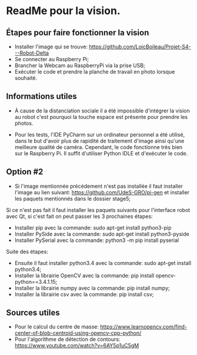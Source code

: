 # ReadMe pour la vision.
## Étapes pour faire fonctionner la vision

* Installer l'image qui se trouve: https://github.com/LoicBoileau/Projet-S4---Robot-Delta
* Se connecter au Raspberry Pi;
* Brancher la Webcam au RaspberryPi via la prise USB;
* Exécuter le code et prendre la planche de travail en photo lorsque souhaité.


## Informations utiles
* À cause de la distanciation sociale il a été impossible d'intégrer la vision au robot c'est pourquoi la touche espace est présente pour prendre les photos. 

* Pour les tests, l'IDE PyCharm sur un ordinateur personnel a été utilisé, dans le but d'avoir plus de rapidité de traitement d'image ainsi qu'une meilleure qualité de caméra. Cependant, le code fonctionne très bien sur le Raspberry Pi. Il suffit d'utiliser Python IDLE et d'exécuter le code. 

## Option #2
* Si l'image mentionnée précédement n'est pas installée il faut installer l'image au lien suivant: https://github.com/UdeS-GRO/pi-gen et installer les paquets mentionnés dans le dossier stage5;

Si ce n'est pas fait il faut installer les paquets suivants pour l'interface robot avec Qt, si c'est fait on peut passer les 3 prochaines étapes:
* Installer pip avec la commande: sudo apt-get install python3-pip
* Installer PySide avec la commande: sudo apt-get install python3-pyside
* Installer PySerial avec la commande: python3 -m pip install pyserial

Suite des étapes:
* Ensuite il faut installer python3.4 avec la commande: sudo apt-get install python3.4;
* Installer la librairie OpenCV avec la commande: pip install opencv-python==3.4.1.15;
* Installer la librairie numpy avec la commande: pip install numpy;
* Installer la librairie csv avec la commande: pip install csv; 
  
## Sources utiles
* Pour le calcul du centre de masse: https://www.learnopencv.com/find-center-of-blob-centroid-using-opencv-cpp-python/
* Pour l'algorithme de détection de contours: https://www.youtube.com/watch?v=6AY5p1uC5gM
